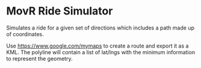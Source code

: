 # MovR Ride Simulator

Simulates a ride for a given set of directions which includes a path made up of coordinates.

Use https://www.google.com/mymaps to create a route and export it as a KML. The polyline will contain a list of lat/lngs with the minimum information to represent the geometry.
